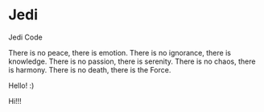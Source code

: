 # Jedi
Jedi Code

There is no peace, there is emotion.
There is no ignorance, there is knowledge.
There is no passion, there is serenity. 
There is no chaos, there is harmony. 
There is no death, there is the Force. 

Hello! :)

Hi!!!
